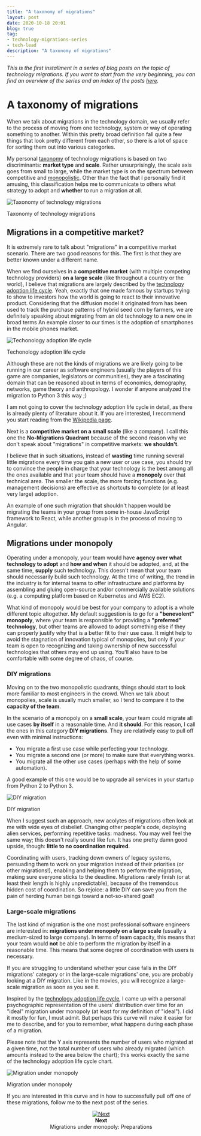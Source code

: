 ```yaml
---
title: "A taxonomy of migrations"
layout: post
date: 2020-10-18 20:01
blog: true
tag:
- technology-migrations-series
- tech-lead
description: "A taxonomy of migrations"
---
```


_This is the first installment in a series of blog posts on the topic of technology migrations. If you want to start from the very beginning, you can find an overview of the series and an index of the posts [here](http://poros.github.io/the-technology-migrations-series/)._

# A taxonomy of migrations

When we talk about migrations in the technology domain, we usually refer to the process of moving from one technology, system or way of operating something to another. Within this pretty broad definition fall quite a few things that look pretty different from each other, so there is a lot of space for sorting them out into various categories.

My personal [taxonomy](https://en.wikipedia.org/wiki/Taxonomy) of technology migrations is based on two discriminants: **market type** and **scale**. Rather unsurprisingly, the scale axis goes from small to large, while the market type is on the spectrum between competitive and [monopolistic](https://en.wikipedia.org/wiki/Monopoly). Other than the fact that I personally find it amusing, this classification helps me to communicate to others what strategy to adopt and **whether** to run a migration at all.

![Taxonomy of technology migrations](/assets/images/taxonomy.png)
<figcaption class="caption">Taxonomy of technology migrations</figcaption>

## Migrations in a competitive market?

It is extremely rare to talk about "migrations" in a competitive market scenario. There are two good reasons for this. The first is that they are better known under a different name.

When we find ourselves in a **competitive market** (with multiple competing technology providers) **on a large scale** (like throughout a country or the world), I believe that migrations are largely described by the [technology adoption life cycle](https://en.wikipedia.org/wiki/Technology_adoption_life_cycle). Yeah, exactly that one made famous by startups trying to show to investors how the world is going to react to their innovative product. Considering that the diffusion model it originated from has been used to track the purchase patterns of hybrid seed corn by farmers, we are definitely speaking about migrating from an old technology to a new one in broad terms An example closer to our times is the adoption of smartphones in the mobile phones market.

![Techonology adoption life cycle](/assets/images/technology_adoption_life_cycle.png)
<figcaption class="caption">Techonology adoption life cycle</figcaption>

Although these are not the kinds of migrations we are likely going to be running in our career as software engineers (usually the players of this game are companies, legislators or communities), they are a fascinating domain that can be reasoned about in terms of economics, demography, networks, game theory and anthropology. I wonder if anyone analyzed the migration to Python 3 this way ;)

I am not going to cover the technology adoption life cycle in detail, as there is already plenty of literature about it. If you are interested, I recommend you start reading from the [Wikipedia page](https://en.wikipedia.org/wiki/Technology_adoption_life_cycle).

Next is a **competitive market on a small scale** (like a company). I call this one the **No-Migrations Quadrant** because of the second reason why we don't speak about "migrations" in competitive markets: **we shouldn't**.

I believe that in such situations, instead of **wasting** time running several little migrations every time you gain a new user or use case, you should try to convince the people in charge that your technology is the best among all the ones available and that your team should have a **monopoly** over that technical area. The smaller the scale, the more forcing functions (e.g. management decisions) are effective as shortcuts to complete (or at least very large) adoption.

An example of one such migration that shouldn't happen would be migrating the teams in your group from some in-house JavaScript framework to React, while another group is in the process of moving to Angular.

## Migrations under monopoly

Operating under a monopoly, your team would have **agency over what technology to adopt** and **how and when** it should be adopted, and, at the same time, **supply** such technology. This doesn't mean that your team should necessarily build such technology. At the time of writing, the trend in the industry is for internal teams to offer infrastructure and platforms by assembling and gluing open-source and/or commercially available solutions (e.g. a computing platform based on Kubernetes and AWS EC2).

What kind of monopoly would be best for your company to adopt is a whole different topic altogether. My default suggestion is to go for a **"benevolent" monopoly**, where your team is responsible for providing a **"preferred" technology**, but other teams are allowed to adopt something else if they can properly justify why that is a better fit to their use case. It might help to avoid the stagnation of innovation typical of monopolies, but only if your team is open to recognizing and taking ownership of new successful technologies that others may end up using. You'll also have to be comfortable with some degree of chaos, of course.

### DIY migrations

Moving on to the two monopolistic quadrants, things should start to look more familiar to most engineers in the crowd. When we talk about monopolies, scale is usually much smaller, so I tend to compare it to the **capacity of the team**.

In the scenario of a monopoly on a **small scale**, your team could migrate all use cases **by itself** in a reasonable time. And **it should**. For this reason, I call the ones in this category **DIY migrations**. They are relatively easy to pull off even with minimal instructions:

* You migrate a first use case while perfecting your technology.
* You migrate a second one (or more) to make sure that everything works.
* You migrate all the other use cases (perhaps with the help of some automation).

A good example of this one would be to upgrade all services in your startup from Python 2 to Python 3.

![DIY migration](/assets/images/DIY_migrations.png)
<figcaption class="caption">DIY migration</figcaption>

When I suggest such an approach, new acolytes of migrations often look at me with wide eyes of disbelief. Changing other people's code, deploying alien services, performing repetitive tasks: madness. You may well feel the same way; this doesn't really sound like fun. It has one pretty damn good upside, though: **little to no coordination required**.

Coordinating with users, tracking down owners of legacy systems, persuading them to work on your migration instead of their priorities (or other migrations!), enabling and helping them to perform the migration, making sure everyone sticks to the deadline. Migrations rarely finish (or at least their length is highly unpredictable), because of the tremendous hidden cost of coordination. So rejoice: a little DIY can save you from the pain of herding human beings toward a not-so-shared goal!

### Large-scale migrations

The last kind of migration is the one most professional software engineers are interested in: **migrations under monopoly on a large scale** (usually a medium-sized to large company). In terms of team capacity, this means that your team would **not** be able to perform the migration by itself in a reasonable time. This means that some degree of coordination with users is necessary.

If you are struggling to understand whether your case falls in the DIY migrations' category or in the large-scale migrations' one, you are probably looking at a DIY migration. Like in the movies, you will recognize a large-scale migration as soon as you see it.

Inspired by the [technology adoption life cycle](https://en.wikipedia.org/wiki/Technology_adoption_life_cycle), I came up with a personal psychographic representation of the users' distribution over time for an "ideal" migration under monopoly (at least for my definition of "ideal"). I did it mostly for fun, I must admit. But perhaps this curve will make it easier for me to describe, and for you to remember, what happens during each phase of a migration.

Please note that the Y axis represents the number of users who migrated at a given time, not the total number of users who already migrated (which amounts instead to the area below the chart); this works exactly the same of the technology adoption life cycle chart.

![Migration under monopoly](/assets/images/migrations_under_monopoly.png)
<figcaption class="caption">Migration under monopoly</figcaption>

If you are interested in this curve and in how to successfully pull off one of these migrations, follow me to the next post of the series.

<div align="center">
<a href="http://poros.github.io/mum-preparations/">
<img src="/assets/images/next.png" alt="Next">
</a>
<b><figcaption class="caption">Next</figcaption></b>
<figcaption class="caption">Migrations under monopoly: Preparations</figcaption>
</div>
